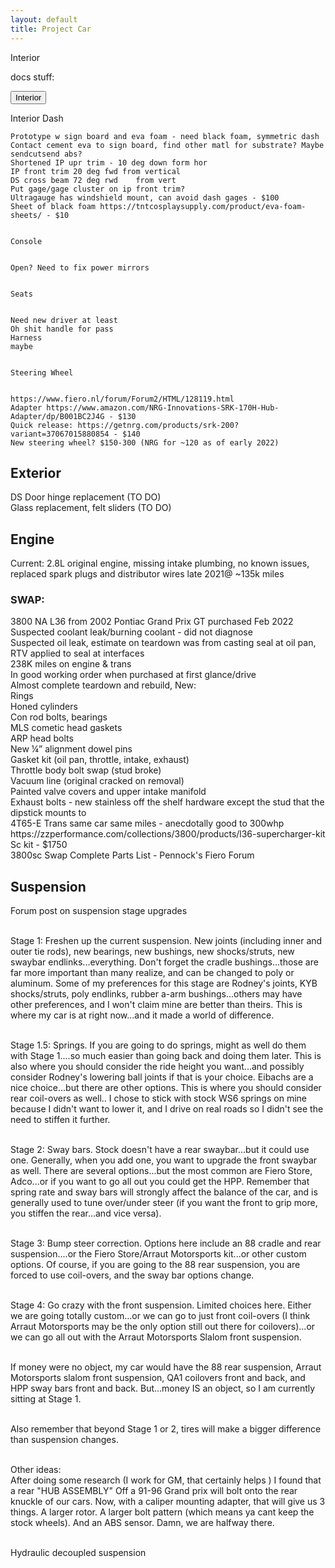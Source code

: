 ```yaml
---
layout: default
title: Project Car
---
```

<html>
<!--
Fiero Page

I want to discuss the things Ive done here, and the things I want to do
This is a showcase of my engineering outside of work

Focus should be on problem and solution

-->

<h1>Fiero</h1>

<!--
<button class="collapsible" id="yaml">Click here for the code.</button>

<div class="content" id="yamldata" markdown="1">
  TEST CONTENT test 2
</div>
-->
Interior
<p>
docs stuff:
</p>

<button class="collapsible" id="yaml">Interior</button>
<div class="content" id="yamldata" markdown="1">
	Interior
	Dash
	
	Prototype w sign board and eva foam - need black foam, symmetric dash 
	Contact cement eva to sign board, find other matl for substrate? Maybe sendcutsend abs?
	Shortened IP upr trim - 10 deg down form hor
	IP front trim 20 deg fwd from vertical
	DS cross beam 72 deg rwd 	from vert
	Put gage/gage cluster on ip front trim?
	Ultragauge has windshield mount, can avoid dash gages - $100
	Sheet of black foam https://tntcosplaysupply.com/product/eva-foam-sheets/ - $10
	
	
	Console
	
	
	Open? Need to fix power mirrors
	
	
	Seats
	
	
	Need new driver at least
	Oh shit handle for pass
	Harness
	maybe
	
	
	Steering Wheel
	
	
	https://www.fiero.nl/forum/Forum2/HTML/128119.html
	Adapter https://www.amazon.com/NRG-Innovations-SRK-170H-Hub-Adapter/dp/B001BC2J4G - $130
	Quick release: https://getnrg.com/products/srk-200?variant=37067015880854 - $140
	New steering wheel? $150-300 (NRG for ~120 as of early 2022)

<!--	
</div>
-->
<h2>
	Exterior
</h2>
<body>
DS Door hinge replacement (TO DO)<br>
Glass replacement, felt sliders (TO DO)
</body>	
<h2> Engine</h2>
<body>
Current: 2.8L original engine, missing intake plumbing, no known issues, replaced spark plugs and distributor wires late 2021@ ~135k miles<br>
<h3>SWAP:</h3>
3800 NA L36 from 2002 Pontiac Grand Prix GT purchased Feb 2022<br>
Suspected coolant leak/burning coolant - did not diagnose<br>
Suspected oil leak, estimate on teardown was from casting seal at oil pan, RTV applied to seal at interfaces<br>
238K miles on engine & trans<br>
In good working order when purchased at first glance/drive<br>
Almost complete teardown and rebuild, New:<br>
Rings<br>
Honed cylinders<br>
Con rod bolts, bearings<br>
MLS cometic head gaskets<br>
ARP head bolts<br>
New ¼” alignment dowel pins<br>
Gasket kit (oil pan, throttle, intake, exhaust)<br>
Throttle body bolt swap (stud broke)<br>
Vacuum line (original cracked on removal)<br>
Painted valve covers and upper intake manifold<br>
Exhaust bolts - new stainless off the shelf hardware except the stud that the dipstick mounts to<br>
4T65-E Trans same car same miles - anecdotally good to 300whp<br>
https://zzperformance.com/collections/3800/products/l36-supercharger-kit<br>
Sc kit - $1750<br>
3800sc Swap Complete Parts List - Pennock's Fiero Forum<br>
</body>
<h2>Suspension</h2>
Forum post on suspension stage upgrades<br><br>

Stage 1: Freshen up the current suspension. New joints (including inner and outer tie rods), new bearings, new bushings, new shocks/struts, new swaybar endlinks...everything. Don't forget the cradle bushings...those are far more important than many realize, and can be changed to poly or aluminum. Some of my preferences for this stage are Rodney's joints, KYB shocks/struts, poly endlinks, rubber a-arm bushings...others may have other preferences, and I won't claim mine are better than theirs. This is where my car is at right now...and it made a world of difference.<br><br>

Stage 1.5: Springs. If you are going to do springs, might as well do them with Stage 1....so much easier than going back and doing them later. This is also where you should consider the ride height you want...and possibly consider Rodney's lowering ball joints if that is your choice. Eibachs are a nice choice...but there are other options. This is where you should consider rear coil-overs as well.. I chose to stick with stock WS6 springs on mine because I didn't want to lower it, and I drive on real roads so I didn't see the need to stiffen it further.<br><br>

Stage 2: Sway bars. Stock doesn't have a rear swaybar...but it could use one. Generally, when you add one, you want to upgrade the front swaybar as well. There are several options...but the most common are Fiero Store, Adco...or if you want to go all out you could get the HPP. Remember that spring rate and sway bars will strongly affect the balance of the car, and is generally used to tune over/under steer (if you want the front to grip more, you stiffen the rear...and vice versa).<br><br>

Stage 3: Bump steer correction. Options here include an 88 cradle and rear suspension....or the Fiero Store/Arraut Motorsports kit...or other custom options. Of course, if you are going to the 88 rear suspension, you are forced to use coil-overs, and the sway bar options change.<br><br>

Stage 4: Go crazy with the front suspension. Limited choices here. Either we are going totally custom...or we can go to just front coil-overs (I think Arraut Motorsports may be the only option still out there for coilovers)...or we can go all out with the Arraut Motorsports Slalom front suspension.<br><br>

If money were no object, my car would have the 88 rear suspension, Arraut Motorsports slalom front suspension, QA1 coilovers front and back, and HPP sway bars front and back. But...money IS an object, so I am currently sitting at Stage 1.<br><br>

Also remember that beyond Stage 1 or 2, tires will make a bigger difference than suspension changes.<br><br> 

Other ideas:<br>
After doing some research (I work for GM, that certainly helps ) I found that a rear "HUB ASSEMBLY" Off a 91-96 Grand prix will bolt onto the rear knuckle of our cars. Now, with a caliper mounting adapter, that will give us 3 things. A larger rotor. A larger bolt pattern (which means ya cant keep the stock wheels). And an ABS sensor. Damn, we are halfway there.<br><br>

Hydraulic decoupled suspension
</p>



<!-- Start Collapse.html -->
<script>
var coll = document.getElementsByClassName("collapsible");
var i;
for (i = 0; i < coll.length; i++) {
  coll[i].addEventListener("click", function() {
    this.classList.toggle("active");
    var content = document.getElementById(this.id+"data");
    if (content.style.display === "block") {
      content.style.display = "none";
    } else {
      content.style.display = "block";
    }
  });
}
</script>
<!-- End Collapse.html -->
</html>